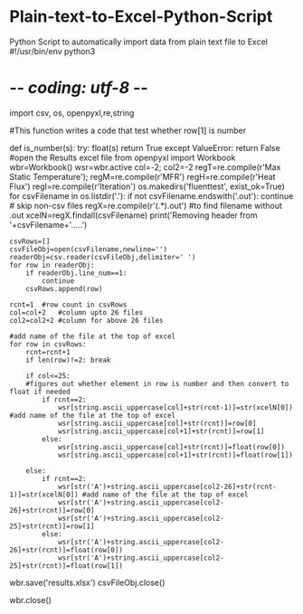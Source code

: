 # Plain-text-to-Excel-Python-Script
Python Script to automatically import data from plain text file to Excel
#!/usr/bin/env python3
# -*- coding: utf-8 -*-
import csv, os, openpyxl,re,string

#This function writes a code that test whether row[1] is number 

def is_number(s):
    try:
        float(s)
        return True
    except ValueError:
        return False
#open the Results excel file
from openpyxl import Workbook
wbr=Workbook()
wsr=wbr.active
col=-2; col2=-2
regT=re.compile(r'Max Static Temperature'); 
regM=re.compile(r'MFR')
regH=re.compile(r'Heat Flux')
regI=re.compile(r'Iteration')
os.makedirs('fluenttest', exist_ok=True)
for csvFilename in os.listdir('.'):
    if not csvFilename.endswith('.out'):
        continue # skip non-csv files
    regX=re.compile(r'(.*).out')    #to find filename without .out
    xcelN=regX.findall(csvFilename)
    print('Removing header from '+csvFilename+'.....')
    
    csvRows=[]
    csvFileObj=open(csvFilename,newline='')
    readerObj=csv.reader(csvFileObj,delimiter=' ')
    for row in readerObj:
        if readerObj.line_num==1:
            continue
        csvRows.append(row)

    rcnt=1  #row count in csvRows
    col=col+2   #column upto 26 files
    col2=col2+2 #column for above 26 files
    
    #add name of the file at the top of excel
    for row in csvRows:
        rcnt=rcnt+1
        if len(row)!=2: break
       
        if col<=25:
        #figures out whether element in row is number and then convert to float if needed
            if rcnt==2:
                wsr[string.ascii_uppercase[col]+str(rcnt-1)]=str(xcelN[0]) #add name of the file at the top of excel
                wsr[string.ascii_uppercase[col]+str(rcnt)]=row[0]
                wsr[string.ascii_uppercase[col+1]+str(rcnt)]=row[1]
            else:
                wsr[string.ascii_uppercase[col]+str(rcnt)]=float(row[0])
                wsr[string.ascii_uppercase[col+1]+str(rcnt)]=float(row[1])

        else:
            if rcnt==2:
                wsr[str('A')+string.ascii_uppercase[col2-26]+str(rcnt-1)]=str(xcelN[0]) #add name of the file at the top of excel
                wsr[str('A')+string.ascii_uppercase[col2-26]+str(rcnt)]=row[0]
                wsr[str('A')+string.ascii_uppercase[col2-25]+str(rcnt)]=row[1]
            else:
                wsr[str('A')+string.ascii_uppercase[col2-26]+str(rcnt)]=float(row[0])
                wsr[str('A')+string.ascii_uppercase[col2-25]+str(rcnt)]=float(row[1])

wbr.save('results.xlsx')
csvFileObj.close()
            
wbr.close()
 
    
        
    
        
    
